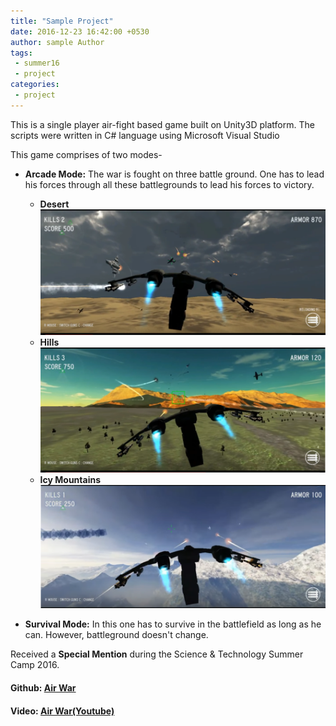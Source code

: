 ```yaml
---
title: "Sample Project"
date: 2016-12-23 16:42:00 +0530
author: sample Author
tags: 
 - summer16
 - project
categories: 
 - project
---
```

This is a single player air-fight based game built on Unity3D platform. The scripts were written in C# language using Microsoft Visual Studio

This game comprises of two modes-

* **Arcade Mode:**  The war is fought on three battle ground. One has to lead his forces through all these battlegrounds to lead his forces to victory.
    * **Desert**
        ![](https://github.com/JitenDhawan/Windows-Game/blob/master/p1.PNG?raw=true)
    * **Hills**
        ![](https://github.com/JitenDhawan/Windows-Game/blob/master/p2.PNG?raw=true)
    * **Icy Mountains**
        ![](https://github.com/JitenDhawan/Windows-Game/blob/master/p3.PNG?raw=true)

* **Survival Mode:** In this one has to survive in the battlefield as long as he can. However, battleground doesn't change.

Received a **Special Mention** during the Science & Technology Summer Camp 2016.

#### Github: [Air War](http://github.com/jaskirat1208/Windows-Game)
#### Video: [Air War(Youtube)](https://www.youtube.com/watch?v=MJNwBx_Hbhg)
